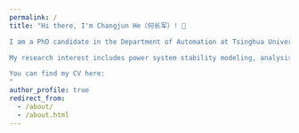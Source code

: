 ```yaml
---
permalink: /
title: "Hi there, I'm Changjun He（何长军）! 👋

I am a PhD candidate in the Department of Automation at Tsinghua University, supervised by [Prof. Hua Geng](https://www.au.tsinghua.edu.cn/info/1094/1517.htm). I received my B.S. degree from Huazhong University of Science and Technology in 2020.

My research interest includes power system stability modeling, analysis, and control.

You can find my CV here:
"
author_profile: true
redirect_from: 
  - /about/
  - /about.html
---
```


